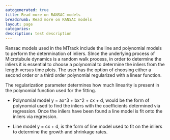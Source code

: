 ```yaml
---
autogenerated: true
title: Read more on RANSAC models
breadcrumb: Read more on RANSAC models
layout: page
categories: 
description: test description
---
```


Ransac models used in the MTrack include the line and polynomial models to perform the determination of inliers. SInce the underlying process of Microtubule dynamics is a random walk process, in order to determine the inliers it is essential to choose a polynomial to determine the inliers from the length versus time plots. The user has the option of choosing either a second order or a third order polynomial regularized with a linear function.

The regularization parameter determines how much linearity is present in the polynomial function used for the fitting.

  - Polynomial model y = ax^3 + bx^2 + cx + d, would be the form of polynomial used to find the inliers with the coefficients determined via regression. Once the inliers have been found a line model is fit onto the inliers via regression.

<!-- end list -->

  - Line model y = cx + d, is the form of line model used to fit on the inliers to determine the growth and shrinkage rates.
